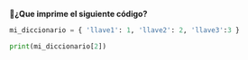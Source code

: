 
:memo:**¿Que imprime el siguiente código?**

``` python
mi_diccionario = { 'llave1': 1, 'llave2': 2, 'llave3':3 } 

print(mi_diccionario[2])

```
